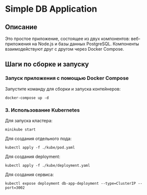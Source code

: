 # Simple DB Application

## Описание

Это простое приложение, состоящее из двух компонентов: веб-приложения на Node.js и базы данных PostgreSQL. Компоненты взаимодействуют друг с другом через Docker Compose.

## Шаги по сборке и запуску
### Запуск приложения с помощью Docker Compose

Запустите команду для сборки и запуска контейнеров:
```
docker-compose up -d
```

### 3. Использование Kubernetes
Для запуска кластера:
```
minikube start
```
Для создания отдельного пода:
```
kubectl apply -f ./kube/pod.yaml
```
Для создания deployment:
```
kubectl apply -f ./kube/deployment.yaml
```
Для создания сервиса:
```
kubectl expose deployment db-app-deployment --type=ClusterIP --port=3002
```